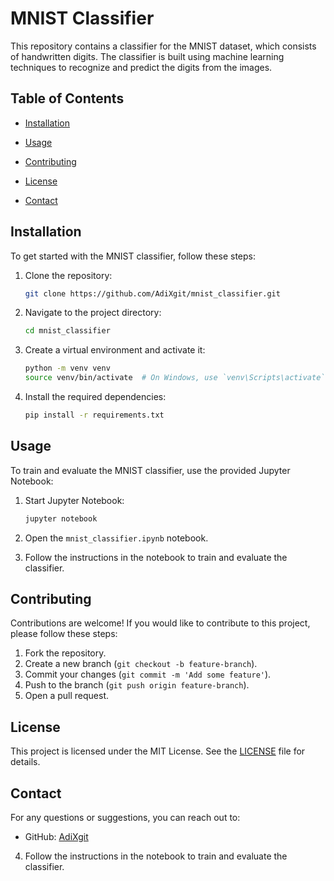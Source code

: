 # MNIST Classifier

This repository contains a classifier for the MNIST dataset, which consists of handwritten digits. The classifier is built using machine learning techniques to recognize and predict the digits from the images.

## Table of Contents

- [Installation](#installation)
- [Usage](#usage)

- [Contributing](#contributing)
- [License](#license)
- [Contact](#contact)

## Installation

To get started with the MNIST classifier, follow these steps:

1. Clone the repository:
    ```bash
    git clone https://github.com/AdiXgit/mnist_classifier.git
    ```

2. Navigate to the project directory:
    ```bash
    cd mnist_classifier
    ```

3. Create a virtual environment and activate it:
    ```bash
    python -m venv venv
    source venv/bin/activate  # On Windows, use `venv\Scripts\activate`
    ```

4. Install the required dependencies:
    ```bash
    pip install -r requirements.txt
    ```

## Usage

To train and evaluate the MNIST classifier, use the provided Jupyter Notebook:

1. Start Jupyter Notebook:
    ```bash
    jupyter notebook
    ```

2. Open the `mnist_classifier.ipynb` notebook.

3. Follow the instructions in the notebook to train and evaluate the classifier.


## Contributing

Contributions are welcome! If you would like to contribute to this project, please follow these steps:

1. Fork the repository.
2. Create a new branch (`git checkout -b feature-branch`).
3. Commit your changes (`git commit -m 'Add some feature'`).
4. Push to the branch (`git push origin feature-branch`).
5. Open a pull request.

## License

This project is licensed under the MIT License. See the [LICENSE](LICENSE) file for details.

## Contact

For any questions or suggestions, you can reach out to:

- GitHub: [AdiXgit](https://github.com/AdiXgit)

4. Follow the instructions in the notebook to train and evaluate the classifier.


